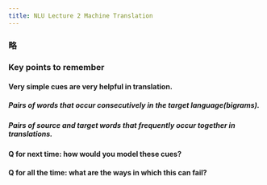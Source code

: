 ```yaml
---
title: NLU Lecture 2 Machine Translation
---
```


### 略
### Key points to remember
#### Very simple cues are very helpful in translation.
##### Pairs of words that occur consecutively in the target language(bigrams).
##### Pairs of source and target words that frequently occur together in translations.
#### Q for next time: how would you model these cues?
#### Q for all the time: what are the ways in which this can fail?